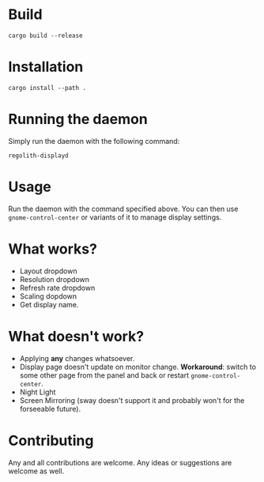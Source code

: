 # Build

```
cargo build --release 
```

# Installation
```
cargo install --path .
```

# Running the daemon
Simply run the daemon with the following command:

```
regolith-displayd
```

# Usage
Run the daemon with the command specified above. You can then use `gnome-control-center` or variants of it to manage display settings.

# What works?
* Layout dropdown
* Resolution dropdown
* Refresh rate dropdown
* Scaling dopdown
* Get display name.

# What doesn't work?
* Applying **any** changes whatsoever.
* Display page doesn't update on monitor change. **Workaround**: switch to some other page from the panel and back or restart `gnome-control-center`.
* Night Light
* Screen Mirroring (sway doesn't support it and probably won't for the forseeable future).

# Contributing
Any and all contributions are welcome. Any ideas or suggestions are welcome as well.